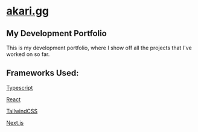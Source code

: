 # [akari.gg](https://akari.gg/)
## My Development Portfolio

This is my development portfolio, where I show off all the projects that I've worked on so far.


## Frameworks Used:
[Typescript](https://www.typescriptlang.org/)

[React](https://react.dev/)

[TailwindCSS](https://react.dev/)

[Next.js](https://nextjs.org)
